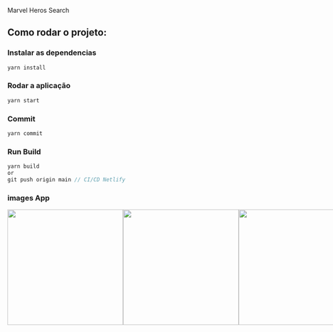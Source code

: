 Marvel Heros Search

## Como rodar o projeto:

### Instalar as dependencias
`````js
yarn install
`````

### Rodar a aplicação
`````js
yarn start
`````

### Commit

`````js
yarn commit
`````

### Run Build

`````js
yarn build
or
git push origin main // CI/CD Netlify
`````

### images App

<div style="display: flex;flex-direction: row;">
  <image src="./assets/image1.png" style="width: 260px">
  <image src="./assets/image2.png" style="width: 260px">
  <image src="./assets/image3.png" style="width: 260px">
  <image src="./assets/image4.png" style="width: 260px">
</div>
